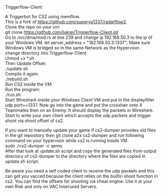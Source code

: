 Triggerflow-Client<br>

A Triggerbot for CS2 using memflow.<br>
This is a fork of https://github.com/superyu1337/radarflow2. <br>
Clone the repo on your vm:<br>
git clone https://github.com/lukrei/Triggerflow-Client.git <br>
Go to /src/dma/mod.rs at line 239 and change ip 192.168.50.3 to the ip of your Windows VM. let server_address = "192.168.50.3:1337"; Make sure Windows VM is bridged so in the same Network as the Hypervisor.<br>
change directory into Triggerflow-Client <br>
chmod +x *.sh <br>
Then Update Offset:<br>
./update.sh<br>
Compile it again:<br>
./rebuild.sh <br>
Run CS2 inside the VM<br>
Run the program:<br>
./run.sh<br>
Start Wireshark inside your Windows Client VM and put in the displayfilter udp.port==1337. Now go into the game and put the crosshair onto 4 Teammates then on an Enemy. It should display the packets in Wireshark.<br>
Start to write your own client which accepts the udp packets and trigger shoot via shoot offset of cs2.<br>

If you want to manually update your game if cs2-dumper provides old files in the git repository then git clone a2x cs2-dumper and run following command on your hypervisor while cs2 is running inside VM.<br>
sudo ./cs2-dumper -c qemu<br>
After that look at update.sh script and copy the generated files from output directory of cs2-dumper to the directory where the files are copied in update.sh script.<br>

Be aware you need a self coded client to receive the udp packets and this can get you vacced because the client relies on the builtin shoot function in cs2. You can find the offsets for shooting via cheat engine. Use it at your own Risk and only on VAC Insecured Servers.
